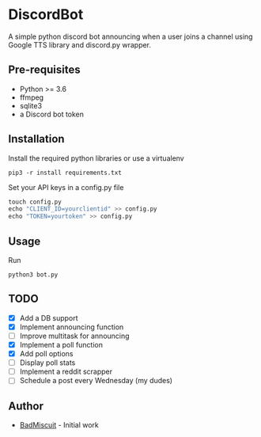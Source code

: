 # DiscordBot

A simple python discord bot announcing when a user joins a channel using Google
TTS library and discord.py wrapper.

## Pre-requisites

* Python >= 3.6
* ffmpeg
* sqlite3
* a Discord bot token

## Installation

Install the required python libraries or use a virtualenv

`pip3 -r install requirements.txt`

Set your API keys in a config.py file

```python
touch config.py
echo "CLIENT_ID=yourclientid" >> config.py
echo "TOKEN=yourtoken" >> config.py
```

## Usage

Run 

`python3 bot.py`

## TODO

- [x] Add a DB support
- [x] Implement announcing function
- [ ] Improve multitask for announcing
- [x] Implement a poll function
- [x] Add poll options
- [ ] Display poll stats
- [ ] Implement a reddit scrapper
- [ ] Schedule a post every Wednesday (my dudes)

## Author
* [BadMiscuit](https://github.com/BadMiscuit) - Initial work 
